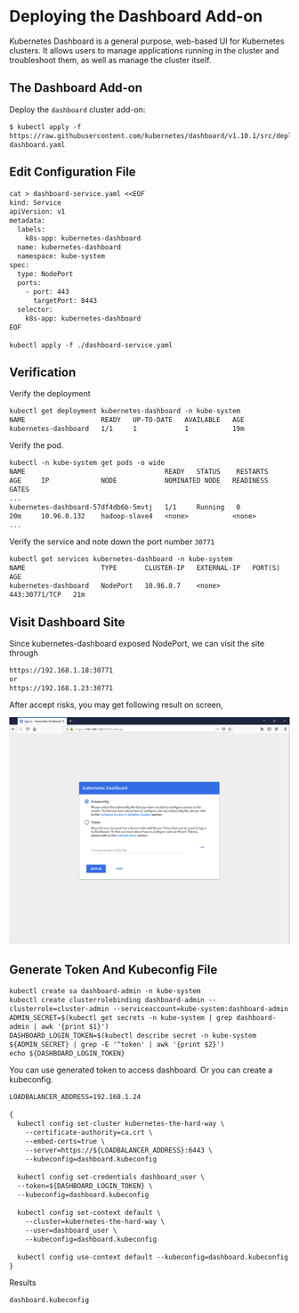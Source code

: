 # Deploying the Dashboard Add-on

Kubernetes Dashboard is a general purpose, web-based UI for Kubernetes clusters. It allows users to manage applications running in the cluster and troubleshoot them, as well as manage the cluster itself.

## The Dashboard Add-on

Deploy the `dashboard` cluster add-on:

```
$ kubectl apply -f https://raw.githubusercontent.com/kubernetes/dashboard/v1.10.1/src/deploy/recommended/kubernetes-dashboard.yaml
```

## Edit Configuration File

```
cat > dashboard-service.yaml <<EOF
kind: Service
apiVersion: v1
metadata:
  labels:
    k8s-app: kubernetes-dashboard
  name: kubernetes-dashboard
  namespace: kube-system
spec:
  type: NodePort
  ports:
    - port: 443
      targetPort: 8443
  selector:
    k8s-app: kubernetes-dashboard
EOF

kubectl apply -f ./dashboard-service.yaml
```

## Verification

Verify the deployment

```
kubectl get deployment kubernetes-dashboard -n kube-system
NAME                   READY   UP-TO-DATE   AVAILABLE   AGE
kubernetes-dashboard   1/1     1            1           19m
```
Verify the pod.
```
kubectl -n kube-system get pods -o wide
NAME                                   READY   STATUS    RESTARTS   AGE     IP             NODE            NOMINATED NODE   READINESS GATES
...
kubernetes-dashboard-57df4db6b-5mvtj   1/1     Running   0          20m     10.96.0.132    hadoop-slave4   <none>           <none>
...
```
Verify the service and note down the port number `30771`
```
kubectl get services kubernetes-dashboard -n kube-system
NAME                   TYPE       CLUSTER-IP   EXTERNAL-IP   PORT(S)         AGE
kubernetes-dashboard   NodePort   10.96.0.7    <none>        443:30771/TCP   21m
```
## Visit Dashboard Site

Since kubernetes-dashboard exposed NodePort, we can visit the site through
```
https://192.168.1.18:30771
or
https://192.168.1.23:30771
```
After accept risks, you may get following result on screen,

![kube-dashboard](https://raw.githubusercontent.com/lk5164/kubernetes-the-hard-way/master/images/kube-dashboard.PNG)

## Generate Token And Kubeconfig File
```
kubectl create sa dashboard-admin -n kube-system
kubectl create clusterrolebinding dashboard-admin --clusterrole=cluster-admin --serviceaccount=kube-system:dashboard-admin
ADMIN_SECRET=$(kubectl get secrets -n kube-system | grep dashboard-admin | awk '{print $1}')
DASHBOARD_LOGIN_TOKEN=$(kubectl describe secret -n kube-system ${ADMIN_SECRET} | grep -E '^token' | awk '{print $2}')
echo ${DASHBOARD_LOGIN_TOKEN}
```
You can use generated token to access dashboard. Or you can create a kubeconfig. 
```
LOADBALANCER_ADDRESS=192.168.1.24

{
  kubectl config set-cluster kubernetes-the-hard-way \
    --certificate-authority=ca.crt \
    --embed-certs=true \
    --server=https://${LOADBALANCER_ADDRESS}:6443 \
    --kubeconfig=dashboard.kubeconfig

  kubectl config set-credentials dashboard_user \
  --token=${DASHBOARD_LOGIN_TOKEN} \
  --kubeconfig=dashboard.kubeconfig

  kubectl config set-context default \
    --cluster=kubernetes-the-hard-way \
    --user=dashboard_user \
    --kubeconfig=dashboard.kubeconfig

  kubectl config use-context default --kubeconfig=dashboard.kubeconfig
}
```
Results
```
dashboard.kubeconfig
```
